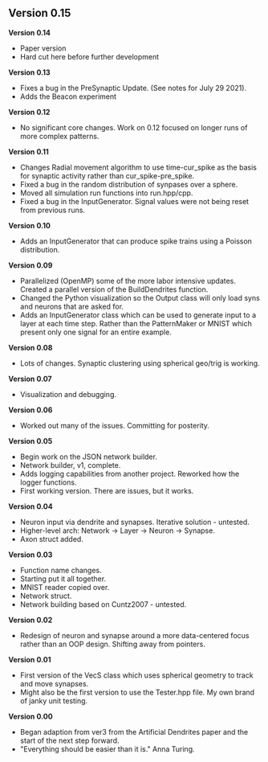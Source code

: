 **Version 0.15**
- 

**Version 0.14**
- Paper version
- Hard cut here before further development

**Version 0.13**
- Fixes a bug in the PreSynaptic Update. (See notes for July 29 2021).
- Adds the Beacon experiment

**Version 0.12**
- No significant core changes. Work on 0.12 focused on longer runs of more complex patterns.

**Version 0.11**
- Changes Radial movement algorithm to use time-cur_spike as the basis for synaptic activity rather than cur_spike-pre_spike.
- Fixed a bug in the random distribution of synpases over a sphere.
- Moved all simulation run functions into run.hpp/cpp.
- Fixed a bug in the InputGenerator. Signal values were not being reset from previous runs.

**Version 0.10**
- Adds an InputGenerator that can produce spike trains using a Poisson distribution.

**Version 0.09**
- Parallelized (OpenMP) some of the more labor intensive updates. Created a parallel version of the BuildDendrites function.
- Changed the Python visualization so the Output class will only load syns and neurons that are asked for.
- Adds an InputGenerator class which can be used to generate input to a layer at each time step. Rather than the PatternMaker or MNIST which present only one signal for an entire example.

**Version 0.08**
- Lots of changes. Synaptic clustering using spherical geo/trig is working.

**Version 0.07**
- Visualization and debugging.

**Version 0.06**
- Worked out many of the issues. Committing for posterity.

**Version 0.05**
- Begin work on the JSON network builder.
- Network builder, v1, complete.
- Adds logging capabilities from another project. Reworked how the logger functions.
- First working version. There are issues, but it works.

**Version 0.04**
- Neuron input via dendrite and synapses. Iterative solution - untested.
- Higher-level arch: Network -> Layer -> Neuron -> Synapse.
- Axon struct added.

**Version 0.03**
- Function name changes.
- Starting put it all together.
- MNIST reader copied over.
- Network struct.
- Network building based on Cuntz2007 - untested.

**Version 0.02**
- Redesign of neuron and synapse around a more data-centered focus rather than an OOP design. Shifting away from pointers.

**Version 0.01**
- First version of the VecS class which uses spherical geometry to track and move synapses.
- Might also be the first version to use the Tester.hpp file. My own brand of janky unit testing.

**Version 0.00**
- Began adaption from ver3 from the Artificial Dendrites paper and the start of the next step forward.
- "Everything should be easier than it is." Anna Turing.